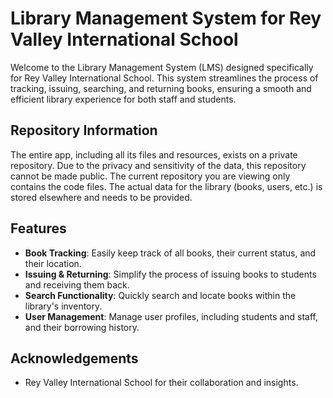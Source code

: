 # Library Management System for Rey Valley International School

Welcome to the Library Management System (LMS) designed specifically for Rey Valley International School. This system streamlines the process of tracking, issuing, searching, and returning books, ensuring a smooth and efficient library experience for both staff and students.

## Repository Information

The entire app, including all its files and resources, exists on a private repository. Due to the privacy and sensitivity of the data, this repository cannot be made public. The current repository you are viewing only contains the code files. The actual data for the library (books, users, etc.) is stored elsewhere and needs to be provided.

## Features

- **Book Tracking**: Easily keep track of all books, their current status, and their location.
- **Issuing & Returning**: Simplify the process of issuing books to students and receiving them back.
- **Search Functionality**: Quickly search and locate books within the library's inventory.
- **User Management**: Manage user profiles, including students and staff, and their borrowing history.


## Acknowledgements
- Rey Valley International School for their collaboration and insights.
